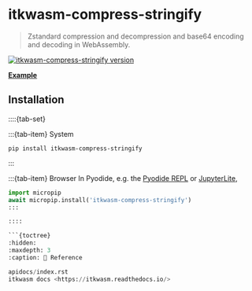 itkwasm-compress-stringify
=======

> Zstandard compression and decompression and base64 encoding and decoding in WebAssembly.

[![itkwasm-compress-stringify version](https://badge.fury.io/py/itkwasm_compress_stringify.svg)](https://pypi.org/project/itkwasm_compress_stringify/)

[**Example**](https://itk-compress-stringify-py-app.on.fleek.co/)

## Installation

::::{tab-set}

:::{tab-item} System
```shell
pip install itkwasm-compress-stringify
```
:::

:::{tab-item} Browser
In Pyodide, e.g. the [Pyodide REPL](https://pyodide.org/en/stable/console.html) or [JupyterLite](https://jupyterlite.readthedocs.io/en/latest/try/lab),

```python
import micropip
await micropip.install('itkwasm-compress-stringify')
:::

::::

```{toctree}
:hidden:
:maxdepth: 3
:caption: 📖 Reference

apidocs/index.rst
itkwasm docs <https://itkwasm.readthedocs.io/>
```
